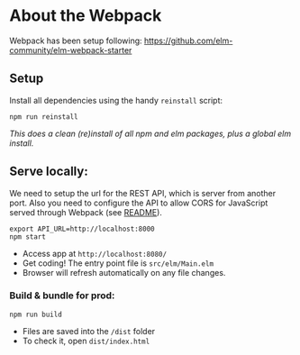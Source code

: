 # About the Webpack
Webpack has been setup following: https://github.com/elm-community/elm-webpack-starter

## Setup
Install all dependencies using the handy `reinstall` script:
```
npm run reinstall
```
*This does a clean (re)install of all npm and elm packages, plus a global elm install.*

## Serve locally:
We need to setup the url for the REST API, which is server from another
port. Also you need to configure the API to allow CORS for JavaScript 
served through Webpack (see [README](../backend/README.md)).
```
export API_URL=http://localhost:8000
npm start
```
* Access app at `http://localhost:8080/`
* Get coding! The entry point file is `src/elm/Main.elm`
* Browser will refresh automatically on any file changes.


### Build & bundle for prod:
```
npm run build
```

* Files are saved into the `/dist` folder
* To check it, open `dist/index.html`